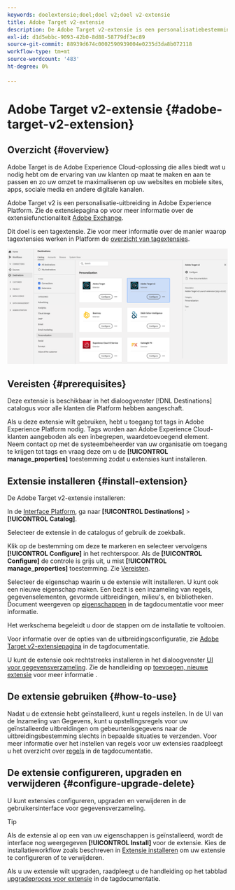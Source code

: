 ```yaml
---
keywords: doelextensie;doel;doel v2;doel v2-extensie
title: Adobe Target v2-extensie
description: De Adobe Target v2-extensie is een personalisatiebestemming in Adobe Experience Platform. Voor meer informatie over de uitbreidingsfunctionaliteit, zie de uitbreidingspagina op de Uitwisseling van Adobe.
exl-id: d1d5ebbc-9093-42b0-8d88-58779df3ec89
source-git-commit: 88939d674c0002590939004e0235d3da8b072118
workflow-type: tm+mt
source-wordcount: '483'
ht-degree: 0%

---
```


# Adobe Target v2-extensie {#adobe-target-v2-extension}

## Overzicht {#overview}

Adobe Target is de Adobe Experience Cloud-oplossing die alles biedt wat u nodig hebt om de ervaring van uw klanten op maat te maken en aan te passen en zo uw omzet te maximaliseren op uw websites en mobiele sites, apps, sociale media en andere digitale kanalen.

Adobe Target v2 is een personalisatie-uitbreiding in Adobe Experience Platform. Zie de extensiepagina op voor meer informatie over de extensiefunctionaliteit [Adobe Exchange](https://exchange.adobe.com/experiencecloud.details.102722.adobe-target-v2-launch-extension.html).

Dit doel is een tagextensie. Zie voor meer informatie over de manier waarop tagextensies werken in Platform de [overzicht van tagextensies](../launch-extensions/overview.md).

![Adobe Target v2-extensie](../../assets/catalog/personalization/adobe-target-v2/catalog.png)

## Vereisten {#prerequisites}

Deze extensie is beschikbaar in het dialoogvenster [!DNL Destinations] catalogus voor alle klanten die Platform hebben aangeschaft.

Als u deze extensie wilt gebruiken, hebt u toegang tot tags in Adobe Experience Platform nodig. Tags worden aan Adobe Experience Cloud-klanten aangeboden als een inbegrepen, waardetoevoegend element. Neem contact op met de systeembeheerder van uw organisatie om toegang te krijgen tot tags en vraag deze om u de **[!UICONTROL manage_properties]** toestemming zodat u extensies kunt installeren.

## Extensie installeren {#install-extension}

De Adobe Target v2-extensie installeren:

In de [Interface Platform](https://platform.adobe.com/), ga naar **[!UICONTROL Destinations]** > **[!UICONTROL Catalog]**.

Selecteer de extensie in de catalogus of gebruik de zoekbalk.

Klik op de bestemming om deze te markeren en selecteer vervolgens **[!UICONTROL Configure]** in het rechterspoor. Als de **[!UICONTROL Configure]** de controle is grijs uit, u mist **[!UICONTROL manage_properties]** toestemming. Zie [Vereisten](#prerequisites).

Selecteer de eigenschap waarin u de extensie wilt installeren. U kunt ook een nieuwe eigenschap maken. Een bezit is een inzameling van regels, gegevenselementen, gevormde uitbreidingen, milieu&#39;s, en bibliotheken. Document weergeven op [eigenschappen](../../../tags/ui/administration/companies-and-properties.md#properties-page) in de tagdocumentatie voor meer informatie.

Het werkschema begeleidt u door de stappen om de installatie te voltooien.

Voor informatie over de opties van de uitbreidingsconfiguratie, zie [Adobe Target v2-extensiepagina](../../../tags/extensions/client/target-v2/overview.md) in de tagdocumentatie.

U kunt de extensie ook rechtstreeks installeren in het dialoogvenster [UI voor gegevensverzameling](https://experience.adobe.com/#/data-collection/). Zie de handleiding op [toevoegen, nieuwe extensie](../../../tags/ui/managing-resources/extensions/overview.md#add-a-new-extension) voor meer informatie .


## De extensie gebruiken {#how-to-use}

Nadat u de extensie hebt geïnstalleerd, kunt u regels instellen. In de UI van de Inzameling van Gegevens, kunt u opstellingsregels voor uw geïnstalleerde uitbreidingen om gebeurtenisgegevens naar de uitbreidingsbestemming slechts in bepaalde situaties te verzenden. Voor meer informatie over het instellen van regels voor uw extensies raadpleegt u het overzicht over [regels](../../../tags/ui/managing-resources/rules.md) in de tagdocumentatie.

## De extensie configureren, upgraden en verwijderen {#configure-upgrade-delete}

U kunt extensies configureren, upgraden en verwijderen in de gebruikersinterface voor gegevensverzameling.

>[!TIP]
>
>Als de extensie al op een van uw eigenschappen is geïnstalleerd, wordt de interface nog weergegeven **[!UICONTROL Install]** voor de extensie. Kies de installatieworkflow zoals beschreven in [Extensie installeren](#install-extension) om uw extensie te configureren of te verwijderen.

Als u uw extensie wilt upgraden, raadpleegt u de handleiding op het tabblad [upgradeproces voor extensie](../../../tags/ui/managing-resources/extensions/extension-upgrade.md) in de tagdocumentatie.
